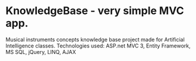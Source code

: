 KnowledgeBase - very simple MVC app.
=============

Musical instruments concepts knowledge base project made for Artificial Intelligence classes.
Technologies used: ASP.net MVC 3, Entity Framework, MS SQL, jQuery, LINQ, AJAX
